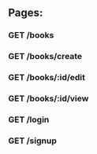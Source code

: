 ## Pages:

### GET /books
### GET /books/create
### GET /books/:id/edit
### GET /books/:id/view
### GET /login
### GET /signup
